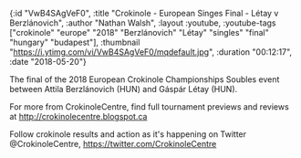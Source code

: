 {:id "VwB4SAgVeF0",
 :title "Crokinole - European Singes Final - Létay v Berzlánovich",
 :author "Nathan Walsh",
 :layout :youtube,
 :youtube-tags
 ["crokinole"
  "europe"
  "2018"
  "Berzlánovich"
  "Létay"
  "singles"
  "final"
  "hungary"
  "budapest"],
 :thumbnail "https://i.ytimg.com/vi/VwB4SAgVeF0/mqdefault.jpg",
 :duration "00:12:17",
 :date "2018-05-20"}

The final of the 2018 European Crokinole Championships Soubles event between Attila Berzlánovich (HUN) and Gáspár Létay (HUN).

For more from CrokinoleCentre, find full tournament previews and reviews at http://crokinolecentre.blogspot.ca

Follow crokinole results and action as it's happening on Twitter @CrokinoleCentre, https://twitter.com/CrokinoleCentre
